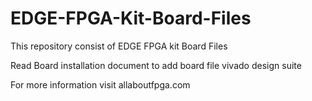 # EDGE-FPGA-Kit-Board-Files
This repository consist of EDGE FPGA kit Board Files

Read Board installation document to add board file vivado design suite

For more information visit allaboutfpga.com 
